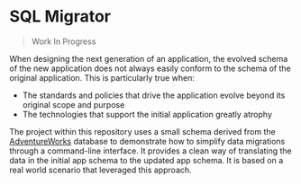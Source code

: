 # SQL Migrator

> Work In Progress

When designing the next generation of an application, the evolved schema of the new application does not always easily conform to the schema of the original application. This is particularly true when:

* The standards and policies that drive the application evolve beyond its original scope and purpose
* The technologies that support the initial application greatly atrophy

The project within this repository uses a small schema derived from the [AdventureWorks](https://learn.microsoft.com/en-us/sql/samples/adventureworks-install-configure) database to demonstrate how to simplify data migrations through a command-line interface. It provides a clean way of translating the data in the initial app schema to the updated app schema. It is based on a real world scenario that leveraged this approach.